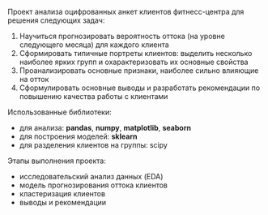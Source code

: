 Проект анализа оцифрованных анкет клиентов фитнесс-центра для решения следующих задач:

1. Научиться прогнозировать вероятность оттока (на уровне следующего месяца) для каждого клиента
2. Сформировать типичные портреты клиентов: выделить несколько наиболее ярких групп и охарактеризовать их основные свойства
3. Проанализировать основные признаки, наиболее сильно влияющие на отток
4. Сформулировать основные выводы и разработать рекомендации по повышению качества работы с клиентами

Использованные библиотеки:

* для анализа: <b>pandas</b>, <b>numpy</b>, <b>matplotlib</b>, <b>seaborn</b>
* для построения моделей: <b>sklearn</b>
* для разделения клиентов на группы: </b>scipy</b>

Этапы выполнения проекта:

* исследовательский анализ данных (EDA)
* модель прогнозирования оттока клиентов
* кластеризация клиентов
* выводы и рекомендации
